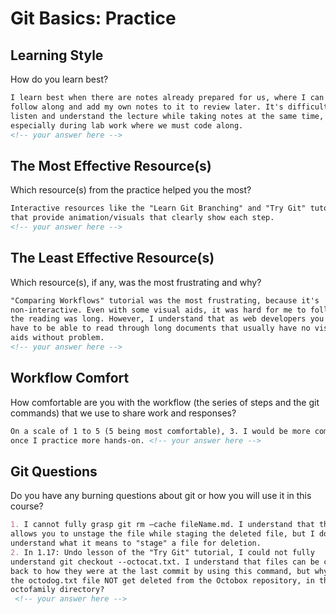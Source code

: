 # Git Basics: Practice

## Learning Style

How do you learn best?

```md
I learn best when there are notes already prepared for us, where I can
follow along and add my own notes to it to review later. It's difficult to
listen and understand the lecture while taking notes at the same time,
especially during lab work where we must code along.
<!-- your answer here -->
```

## The Most Effective Resource(s)

Which resource(s) from the practice helped you the most?

```md
Interactive resources like the "Learn Git Branching" and "Try Git" tutorials
that provide animation/visuals that clearly show each step.
<!-- your answer here -->
```

## The Least Effective Resource(s)

Which resource(s), if any, was the most frustrating and why?

```md
"Comparing Workflows" tutorial was the most frustrating, because it's
non-interactive. Even with some visual aids, it was hard for me to follow as
the reading was long. However, I understand that as web developers you will
have to be able to read through long documents that usually have no visual
aids without problem.
<!-- your answer here -->
```

## Workflow Comfort

How comfortable are you with the workflow (the series of steps and the git
commands) that we use to share work and responses?

```md
On a scale of 1 to 5 (5 being most comfortable), 3. I would be more comfortable
once I practice more hands-on. <!-- your answer here -->
```

## Git Questions

Do you have any burning questions about git or how you will use it in this
course?

```md
1. I cannot fully grasp git rm —cache fileName.md. I understand that this
allows you to unstage the file while staging the deleted file, but I don't
understand what it means to "stage" a file for deletion.
2. In 1.17: Undo lesson of the "Try Git" tutorial, I could not fully
understand git checkout --octocat.txt. I understand that files can be changed
back to how they were at the last commit by using this command, but why does
the octodog.txt file NOT get deleted from the Octobox repository, in the
octofamily directory?
 <!-- your answer here -->
```

